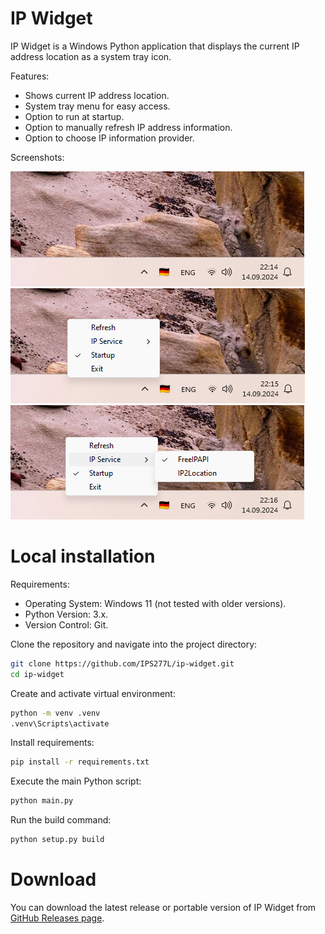 # IP Widget

IP Widget is a Windows Python application that displays the current IP address location as a system tray icon.

Features:

- Shows current IP address location.
- System tray menu for easy access.
- Option to run at startup.
- Option to manually refresh IP address information.
- Option to choose IP information provider.

Screenshots:

![Screenshot of IP Widget tray icon](https://github.com/IPS277L/ip-widget/blob/main/screenshots/ip-widget-tray.png)
![Screenshot of IP Widget tray icon menu](https://github.com/IPS277L/ip-widget/blob/main/screenshots/ip-widget-tray-menu.png)
![Screenshot of IP Widget tray icon menu IP service](https://github.com/IPS277L/ip-widget/blob/main/screenshots/ip-widget-tray-menu-ip-service.png)

# Local installation

Requirements:
- Operating System: Windows 11 (not tested with older versions).
- Python Version: 3.x.
- Version Control: Git.

Clone the repository and navigate into the project directory:
```bash
git clone https://github.com/IPS277L/ip-widget.git
cd ip-widget
```

Create and activate virtual environment:
```bash
python -m venv .venv
.venv\Scripts\activate
```

Install requirements:
```bash
pip install -r requirements.txt
```

Execute the main Python script:
```bash
python main.py
```

Run the build command:
```bash
python setup.py build
```

# Download

You can download the latest release or portable version of IP Widget from [GitHub Releases page](https://github.com/IPS277L/ip-widget/releases).
